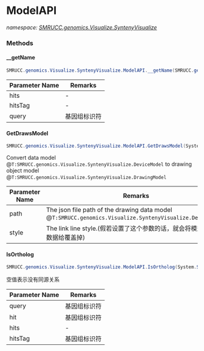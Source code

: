 ﻿# ModelAPI
_namespace: [SMRUCC.genomics.Visualize.SyntenyVisualize](./index.md)_





### Methods

#### __getName
```csharp
SMRUCC.genomics.Visualize.SyntenyVisualize.ModelAPI.__getName(SMRUCC.genomics.Interops.NCBI.Extensions.Analysis.HitCollection,System.String,System.String)
```


|Parameter Name|Remarks|
|--------------|-------|
|hits|-|
|hitsTag|-|
|query|基因组标识符|


#### GetDrawsModel
```csharp
SMRUCC.genomics.Visualize.SyntenyVisualize.ModelAPI.GetDrawsModel(System.String,SMRUCC.genomics.Visualize.SyntenyVisualize.LineStyles)
```
Convert data model @``T:SMRUCC.genomics.Visualize.SyntenyVisualize.DeviceModel`` to drawing object model @``T:SMRUCC.genomics.Visualize.SyntenyVisualize.DrawingModel``

|Parameter Name|Remarks|
|--------------|-------|
|path|The json file path of the drawing data model @``T:SMRUCC.genomics.Visualize.SyntenyVisualize.DeviceModel``|
|style|The link line style.(假若设置了这个参数的话，就会将模型里面的数据给覆盖掉)|


#### IsOrtholog
```csharp
SMRUCC.genomics.Visualize.SyntenyVisualize.ModelAPI.IsOrtholog(System.String,System.String,SMRUCC.genomics.Interops.NCBI.Extensions.Analysis.HitCollection,System.String)
```
空值表示没有同源关系

|Parameter Name|Remarks|
|--------------|-------|
|query|基因组标识符|
|hit|基因组标识符|
|hits|-|
|hitsTag|基因组标识符|



